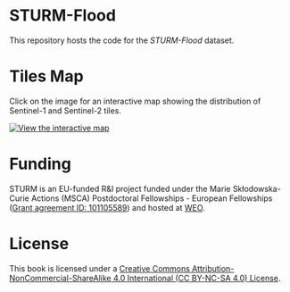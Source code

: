 # STURM-Flood

This repository hosts the code for the *STURM-Flood* dataset.

# Tiles Map
Click on the image for an interactive map showing the distribution of Sentinel-1 and Sentinel-2 tiles.

[![View the interactive map](https://i.sstatic.net/Vp2cE.png)](https://sturm-weo.github.io/STURM-Flood/maps/STURM-flood-tiles-map.html)


# Funding
STURM is an EU-funded R&I project funded under the Marie Skłodowska-Curie Actions (MSCA) Postdoctoral Fellowships - European Fellowships ([Grant agreement ID: 101105589](https://doi.org/10.3030/101105589)) and hosted at [WEO](https://www.weo-water.com/).

# License

This book is licensed under a [Creative Commons Attribution-NonCommercial-ShareAlike 4.0 International (CC BY-NC-SA 4.0) License](https://creativecommons.org/licenses/by-nc-sa/4.0/).
